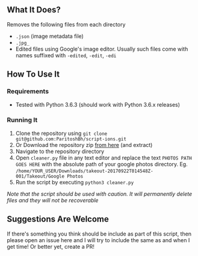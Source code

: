 ## What It Does?

Removes the following files from each directory

- `.json` (image metadata file)
- `.jpg_`
- Edited files using Google's image editor. Usually such files come with names suffixed with `-edited`, `-edit`, `-edi`

## How To Use It

### Requirements

- Tested with Python 3.6.3 (should work with Python 3.6.x releases)

### Running It

1. Clone the repository using `git clone git@github.com:ParitoshBh/script-ions.git`
1. Or Download the repository zip [from here](https://github.com/ParitoshBh/script-ions/archive/master.zip) (and extract)
1. Navigate to the repository directory
1. Open `cleaner.py` file in any text editor and replace the text `PHOTOS PATH GOES HERE` with the absolute path of your google photos directory. Eg. `/home/YOUR_USER/Downloads/takeout-20170922T014548Z-001/Takeout/Google Photos`
1. Run the script by executing `python3 cleaner.py`

_Note that the script should be used with caution. It will permanently delete files and they will not be recoverable_

## Suggestions Are Welcome

If there's something you think should be include as part of this script, then please open an issue here and I will try to include the same as and when I get time! Or better yet, create a PR!